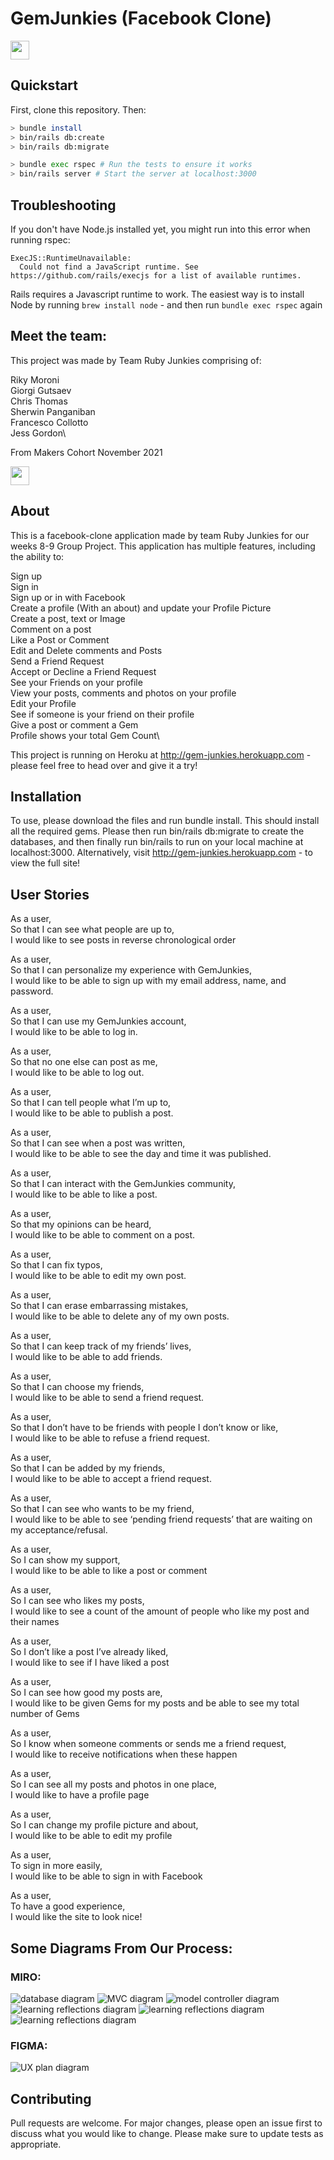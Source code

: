 # GemJunkies (Facebook Clone) 

<img src="./public/ruby-on-rails-logo.png" height="30">

## Quickstart

First, clone this repository. Then:

```bash
> bundle install
> bin/rails db:create
> bin/rails db:migrate

> bundle exec rspec # Run the tests to ensure it works
> bin/rails server # Start the server at localhost:3000
```

## Troubleshooting

If you don't have Node.js installed yet, you might run into this error when running rspec:

```
ExecJS::RuntimeUnavailable:
  Could not find a JavaScript runtime. See https://github.com/rails/execjs for a list of available runtimes.
 ```

Rails requires a Javascript runtime to work. The easiest way is to install Node by running `brew install node` - and then run `bundle exec rspec` again

## Meet the team:

This project was made by Team Ruby Junkies comprising of:

Riky Moroni\
Giorgi Gutsaev\
Chris Thomas\
Sherwin Panganiban\
Francesco Collotto\
Jess Gordon\

From Makers Cohort November 2021

<img src="./public/RubyJunkiesLogo.png" width="30" height="30">

## About

This is a facebook-clone application made by team Ruby Junkies for our weeks 8-9 Group Project. This application has multiple features, including the ability to:

Sign up\
Sign in\
Sign up or in with Facebook\
Create a profile (With an about) and update your Profile Picture\
Create a post, text or Image\
Comment on a post\
Like a Post or Comment\
Edit and Delete comments and Posts\
Send a Friend Request\
Accept or Decline a Friend Request\
See your Friends on your profile\
View your posts, comments and photos on your profile\
Edit your Profile\
See if someone is your friend on their profile\
Give a post or comment a Gem\
Profile shows your total Gem Count\

This project is running on Heroku at http://gem-junkies.herokuapp.com - please feel free to head over and give it a try!

## Installation

To use, please download the files and run bundle install. This should install all the required gems. Please then run bin/rails db:migrate to create the databases, and then finally run bin/rails to run on your local machine at localhost:3000. Alternatively, visit http://gem-junkies.herokuapp.com - to view the full site!

## User Stories

As a user,\
So that I can see what people are up to,\
I would like to see posts in reverse chronological order

As a user,\
So that I can personalize my experience with GemJunkies,\
I would like to be able to sign up with my email address, name, and password.

As a user,\
So that I can use my GemJunkies account,\
I would like to be able to log in.

As a user,\
So that no one else can post as me,\
I would like to be able to log out.

As a user,\
So that I can tell people what I’m up to,\
I would like to be able to publish a post.

As a user,\
So that I can see when a post was written,\
I would like to be able to see the day and time it was published.

As a user,\
So that I can interact with the GemJunkies community,\
I would like to be able to like a post.

As a user,\
So that my opinions can be heard,\
I would like to be able to comment on a post.

As a user,\
So that I can fix typos,\
I would like to be able to edit my own post.

As a user,\
So that I can erase embarrassing mistakes,\
I would like to be able to delete any of my own posts.

As a user,\
So that I can keep track of my friends’ lives,\
I would like to be able to add friends.

As a user,\
So that I can choose my friends,\
I would like to be able to send a friend request.

As a user,\
So that I don’t have to be friends with people I don’t know or like,\
I would like to be able to refuse a friend request.

As a user,\
So that I can be added by my friends,\
I would like to be able to accept a friend request.

As a user,\
So that I can see who wants to be my friend,\
I would like to be able to see ‘pending friend requests’ that are waiting on my acceptance/refusal.

As a user,\
So I can show my support,\
I would like to be able to like a post or comment

As a user,\
So I can see who likes my posts,\
I would like to see a count of the amount of people who like my post and their names

As a user,\
So I don’t like a post I’ve already liked,\
I would like to see if I have liked a post

As a user,\
So I can see how good my posts are,\
I would like to be given Gems for my posts and be able to see my total number of Gems

As a user,\
So I know when someone comments or sends me a friend request,\
I would like to receive notifications when these happen

As a user,\
So I can see all my posts and photos in one place,\
I would like to have a profile page

As a user,\
So I can change my profile picture and about,\
I would like to be able to edit my profile

As a user,\
To sign in more easily,\
I would like to be able to sign in with Facebook

As a user,\
To have a good experience,\
I would like the site to look nice!

## Some Diagrams From Our Process:

### MIRO:

![database diagram](./public/acebook-database.png)
![MVC diagram](./public/MVC.png)
![model controller diagram](./public/model-controller.png)
![learning reflections diagram](./public/learning-reflections1.png)
![learning reflections diagram](./public/learning-reflections2.png)
![learning reflections diagram](./public/learning-reflections3.png)

### FIGMA:
![UX plan diagram](./public/UX-plan.png)

## Contributing

Pull requests are welcome. For major changes, please open an issue first to discuss what you would like to change.
Please make sure to update tests as appropriate.

